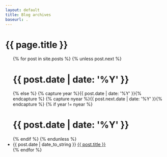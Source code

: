 ```yaml
---
layout: default
title: Blog archives
baseurl: .
---
```


# {{ page.title }}

<ul>
  {% for post in site.posts %}
    {% unless post.next %}
      <h1>{{ post.date | date: '%Y' }}</h1>
    {% else %}
      {% capture year %}{{ post.date | date: '%Y' }}{% endcapture %}
      {% capture nyear %}{{ post.next.date | date: '%Y' }}{% endcapture %}
      {% if year != nyear %}
        <br/>
        <h1>{{ post.date | date: '%Y' }}</h1>
      {% endif %}
    {% endunless %}
    <li>
        {{ post.date | date_to_string }}
        <a href="{{ page.baseurl }}/{{ post.url }}">{{ post.title }}</a>
    </li>
  {% endfor %}
</ul>
